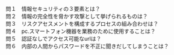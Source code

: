 問１　情報セキュリティの３要素とは？  
問２　情報の完全性を脅かす攻撃として挙げられるものは？  
問３　リスクアセスメントを構成するプロセスの組み合わせは？  
問４　pc.スマートフォン機器を業務のために使用することは？  
問５　認証なしでアクセス可能なurlは？  
問６　内部の人間からパスワードを不正に聞きだしてしまうことは？ 

